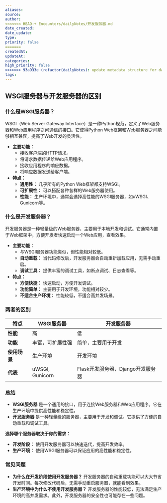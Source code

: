 ```yaml
---
aliases: 
source: 
author: 
<<<<<<< HEAD:+ Encounters/dailyNotes/开发服务器.md
date_created: 
date_update: 
type: 
priority: false
=======
createdAt: 
updateAt: 
categories: 
high_priority: false
>>>>>>> 93a933e (refactor(dailyNotes): update metadata structure for daily notes):+ Encounters/dailyNotes/20240819000000.md
tags:
---
```

## WSGI服务器与开发服务器的区别

### 什么是WSGI服务器？

WSGI（Web Server Gateway Interface）是一种Python规范，定义了Web服务器和Web应用程序之间通信的接口。它使得Python Web框架和Web服务器之间能够相互兼容，提高了Web开发的灵活性。

- **主要功能：**
    - 接收客户端的HTTP请求。
    - 将请求数据传递给Web应用程序。
    - 接收应用程序的响应数据。
    - 将响应数据发送给客户端。
- **特点：**
    - **通用性：** 几乎所有的Python Web框架都支持WSGI。
    - **可扩展性：** 可以搭配各种各样的Web服务器使用。
    - **性能：** 生产环境中，通常会选择高性能的WSGI服务器，如uWSGI、Gunicorn等。

### 什么是开发服务器？

开发服务器是一种轻量级的Web服务器，主要用于本地开发和调试。它通常内置于Web框架中，方便开发者快速启动一个Web应用，查看效果。

- **主要功能：**
    - 与WSGI服务器功能类似，但性能相对较低。
    - **自动重载：** 当代码修改后，开发服务器会自动重新加载应用，无需手动重启。
    - **调试工具：** 提供丰富的调试工具，如断点调试、日志查看等。
- **特点：**
    - **方便快捷：** 快速启动，方便开发调试。
    - **功能简单：** 主要用于开发环境，功能相对较少。
    - **不适合生产环境：** 性能较低，不适合高并发场景。

### 两者的区别

| 特点       | WSGI服务器         | 开发服务器                  |
| -------- | --------------- | ---------------------- |
| **性能**   | 高               | 低                      |
| **功能**   | 丰富，可扩展性强        | 简单，主要用于开发              |
| **使用场景** | 生产环境            | 开发环境                   |
| **代表**   | uWSGI, Gunicorn | Flask开发服务器，Django开发服务器 |

### 总结

- **WSGI服务器** 是一个通用的接口，用于连接Web服务器和Web应用程序。它在生产环境中提供高性能和稳定性。
- **开发服务器** 是一种轻量级的服务器，主要用于开发和调试。它提供了方便的自动重载和调试工具。

**选择哪个服务器取决于你的需求：**

- **开发阶段：** 使用开发服务器可以快速迭代，提高开发效率。
- **生产环境：** 使用WSGI服务器可以保证应用的高性能和稳定性。

### 常见问题

- **为什么在开发阶段使用开发服务器？** 开发服务器的自动重载功能可以大大节省开发时间。每次修改代码后，无需手动重启服务器，就能看到效果。
- **生产环境中为什么不使用开发服务器？** 开发服务器的性能较低，无法满足生产环境的高并发需求。此外，开发服务器的安全性也可能存在一些问题。

